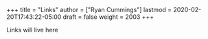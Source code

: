 +++
title = "Links"
author = ["Ryan Cummings"]
lastmod = 2020-02-20T17:43:22-05:00
draft = false
weight = 2003
+++

Links will live here
